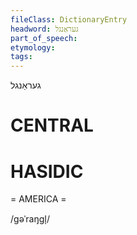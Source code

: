 ```yaml
---
fileClass: DictionaryEntry
headword: געראַנגל
part_of_speech: 
etymology: 
tags: 
---
```

געראַנגל

CENTRAL
========

HASIDIC
=======
= AMERICA = 

/gəˈraŋgl̩/